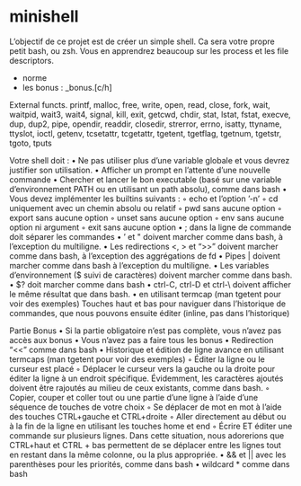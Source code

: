 # minishell

L’objectif de ce projet est de créer un simple shell. Ca sera votre propre
petit bash, ou zsh. Vous en apprendrez beaucoup sur les process et les file descriptors.

- norme
- les bonus : _bonus.[c/h]

External functs. printf, malloc, free, write, open, read, close,
fork, wait, waitpid, wait3, wait4, signal, kill,
exit, getcwd, chdir, stat, lstat, fstat, execve,
dup, dup2, pipe, opendir, readdir, closedir,
strerror, errno, isatty, ttyname, ttyslot, ioctl,
getenv, tcsetattr, tcgetattr, tgetent, tgetflag,
tgetnum, tgetstr, tgoto, tputs




Votre shell doit :
• Ne pas utiliser plus d’une variable globale et vous devrez justifier son utilisation.
• Afficher un prompt en l’attente d’une nouvelle commande
• Chercher et lancer le bon executable (basé sur une variable d’environnement PATH
ou en utilisant un path absolu), comme dans bash
• Vous devez implémenter les builtins suivants :
	◦ echo et l’option ’-n’
	◦ cd uniquement avec un chemin absolu ou relatif
	◦ pwd sans aucune option
	◦ export sans aucune option
	◦ unset sans aucune option
	◦ env sans aucune option ni argument
	◦ exit sans aucune option
• ; dans la ligne de commande doit séparer les commandes
• ’ et " doivent marcher comme dans bash, à l’exception du multiligne.
• Les redirections <, > et “>>” doivent marcher comme dans bash, à l’exception des
aggrégations de fd
• Pipes | doivent marcher comme dans bash à l’exception du multiligne.
• Les variables d’environnement ($ suivi de caractères) doivent marcher comme dans
bash.
• $? doit marcher comme dans bash
• ctrl-C, ctrl-D et ctrl-\ doivent afficher le même résultat que dans bash.
• en utilisant termcap (man tgetent pour voir des exemples) Touches haut et bas
pour naviguer dans l’historique de commandes, que nous pouvons ensuite éditer
(inline, pas dans l’historique)


Partie Bonus
• Si la partie obligatoire n’est pas complète, vous n’avez pas accès aux bonus
• Vous n’avez pas a faire tous les bonus
• Redirection “<<” comme dans bash
• Historique et édition de ligne avance en utilisant termcaps (man tgetent pour voir
des exemples)
◦ Éditer la ligne ou le curseur est placé
◦ Déplacer le curseur vers la gauche ou la droite pour éditer la ligne à un endroit
spécifique. Évidemment, les caractères ajoutés doivent être rajoutés au milieu
de ceux existants, comme dans bash.
◦ Copier, couper et coller tout ou une partie d’une ligne à l’aide d’une séquence
de touches de votre choix
◦ Se déplacer de mot en mot à l’aide des touches CTRL+gauche et CTRL+droite
◦ Aller directement au début ou à la fin de la ligne en utilisant les touches home
et end
◦ Écrire ET éditer une commande sur plusieurs lignes. Dans cette situation, nous
adorerions que CTRL+haut et CTRL + bas permettent de se déplacer entre les
lignes tout en restant dans la même colonne, ou la plus appropriée.
• && et || avec les parenthèses pour les priorités, comme dans bash
• wildcard * comme dans bash